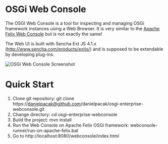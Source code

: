 OSGi Web Console
================
The OSGI Web Console is a tool for inspecting and managing OSGi framework instances using a Web Browser.
It is very similar to the [Apache Felix Web Console][0] but is not exactly the same!

The Web UI is built with Sencha Ext JS 4.1.x (http://www.sencha.com/products/extjs/) and is supposed to be
extendable by developing plug-ins.

![OSGi Web Console Screenshot](https://github.com/danielpacak/osgi-enterprise-webconsole/raw/master/README/osgi-web-console.png)


Quick Start
=========== 
1. Clone git repository: git clone https://danielpacak@github.com/danielpacak/osgi-enterprise-webconsole.git
2. Change directory: cd osgi-enterprise-webconsole
3. Build the project: mvn install
4. Run the Web Console on Apache Felix OSGi framework: webconsole-runner/run-on-apache-felix.bat
5. Go to http://localhost:8080/webconsole/index.html

[0]: http://felix.apache.org/